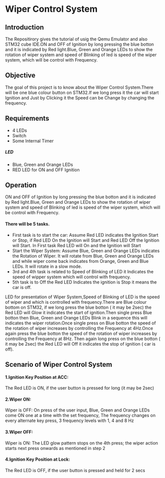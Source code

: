 # Wiper Control System

## Introduction 
The Repositirory gives the tutorial of usig the Qemu Emulator and also STM32 cube IDE.ON and OFF of Ignition by long pressing the blue botton 
and it is indicated by Red light.Blue, Green and Orange LEDs to show the rotation of wiper system and speed of Blinking of led is speed of 
the wiper system, which will be control with Frequency.

## Objective
The goal of this project is to know about the Wiper Control System.There will be one blue colour button on STM32.If we long press it the car 
will start Ignition and Just by Clicking it the Speed can be Change by changing the frequency.

## Requirements
* 4 LEDs
* Switch
* Some Internal Timer

##### LED
* Blue, Green and Orange LEDs
* RED LED for ON and OFF Ignition

## Operation
ON and OFF of Ignition by long pressing the blue botton and it is indicated by Red light.Blue, Green and Orange LEDs to show the rotation of wiper system 
and speed of Blinking of led is speed of the wiper system, which will be control with Frequency.

#### There will be 5 tasks.
* First task is to start the car: Assume Red LED indicates the Ignition Start or Stop, if Red LED On the Ignition will Start and Red LED Off the Ignition will Start.
                                  In First task Red LED will On and the Ignition will Start
* Start the Wiper System: Assume Blue, Green and Orange LEDs indicates the Rotation of Wiper. 
                          It will rotate from Blue, Green and Orange LEDs and while wiper come back indicates from Orange, Green and Blue LEDs.
                          It will rotate in a slow mode.
* 3rd and 4th task is related to Speed of  Blinking of LED it Indicates the speed of wipper system which will control with frequency.
* 5th task is to Off the Red LED Indicates the ignition is Stop it means the car is off.

LED for presentation of Wiper System,Speed of Blinking of LED is the speed of wiper and which is controlled with frequency.There are Blue colour bottom on STM32, 
if we long press the blue botton ( it may be 2sec) the Red LED will Glow it indicates the start of ignition.Then single press  Blue botton then Blue, Green and 
Orange LEDs Blink in a sequence this will indicates the wiper rotation.Once single press on Blue botton the speed of the  rotation of wiper increases by 
controlling the Frequency at 4Hz.Once again press the blue botton the speed of the  rotation of wiper increases by controlling the Frequency at 8Hz.
Then again long press on the blue botton ( it may be 2sec) the Red LED will Off it indicates the stop of ignition ( car is off).


## Scenario of Wiper Control System
#### 1.Ignition Key Position at ACC: 
The Red LED is ON, if the user button is pressed for long (it may be 2sec)
#### 2.Wiper ON: 
Wiper is OFF: On press of the user input, Blue, Green and Orange LEDs come ON one at a time with the set frequency, 
The frequency changes on every alternate key press, 3 frequency levels with 1, 4 and 8 Hz
#### 3.Wiper OFF: 
Wiper is ON: The LED glow pattern stops on the 4th press; the wiper action starts next press onwards as mentioned in step 2
#### 4.Ignition Key Position at Lock: 
The Red LED is OFF, if the user button is pressed and held for 2 secs














